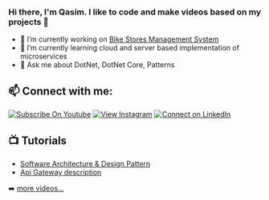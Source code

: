 ### Hi there, I'm Qasim. I like to code and make videos based on my projects 👋

- 🔭 I’m currently working on [Bike Stores Management System](https://github.com/qasimshk/BikeStores)
- 🌱 I’m currently learning cloud and server based implementation of microservices
- 💬 Ask me about DotNet, DotNet Core, Patterns

## 📫 Connect with me:
[![Subscribe On Youtube](https://img.shields.io/badge/Subscribe-red?style=for-the-badge&logo=youtube&logoColor=white)](https://www.youtube.com/channel/UCogGW-NRuadwBO12383k18A)
[![View Instagram](https://img.shields.io/badge/view-%23E4405F.svg?&style=for-the-badge&logo=instagram&logoColor=white)](https://www.instagram.com/clevertalker//)
[![Connect on LinkedIn](https://img.shields.io/badge/connect-%230077B5.svg?&style=for-the-badge&logo=linkedin)](https://www.linkedin.com/in/muhammadqasim1985//)
<br />

## 📺 Tutorials
<!-- YOUTUBE:START -->
- [Software Architecture & Design Pattern](https://www.youtube.com/watch?v=G5yfqUHsOPc)
- [Api Gateway description](https://www.youtube.com/watch?v=g7k0lh58CRc)
<!-- YOUTUBE:END -->

➡️ [more videos...](https://www.youtube.com/channel/UCogGW-NRuadwBO12383k18A/videos)

